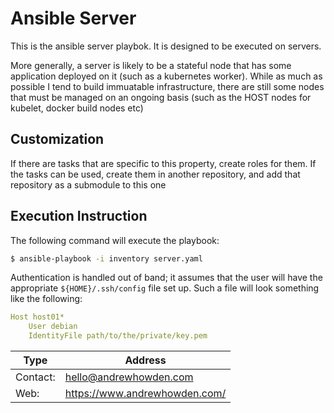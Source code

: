 Ansible Server
==============

This is the ansible server playbok. It is designed to be executed on servers.

More generally, a server is likely to be a stateful node that has some application deployed on it (such as a
kubernetes worker). While as much as possible I tend to build immuatable infrastructure, there are still some
nodes that must be managed on an ongoing basis (such as the HOST nodes for kubelet, docker build nodes etc) 

Customization
-------------

If there are tasks that are specific to this property, create roles for them. If the tasks can be used, create them in
another repository, and add that repository as a submodule to this one

Execution Instruction
---------------------

The following command will execute the playbook:

```bash
$ ansible-playbook -i inventory server.yaml
```

Authentication is handled out of band; it assumes that the user will have the appropriate `${HOME}/.ssh/config` file
set up. Such a file will look something like the following:

```yaml
Host host01*
    User debian
    IdentityFile path/to/the/private/key.pem
```

| Type     | Address                       |
|----------|-------------------------------|
| Contact: | hello@andrewhowden.com        |
| Web:     | https://www.andrewhowden.com/ |
